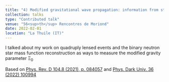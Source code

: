 ```yaml
---
title: "4) Modified gravitational wave propagation: information from strongly lensed binaries and the BNS mass function"
collection: talks
type: "Contributed talk"
venue: "56<sup>th</sup> Rencontres de Moriond"
date: 2022-02-01
location: "La Thuile (IT)"
---
```


I talked about my work on quadruply lensed events and the binary neutron star mass function reconstruction as ways to measure the modified gravity parameter &Xi;<sub>0</sub>

Based on <a href="https://journals.aps.org/prd/abstract/10.1103/PhysRevD.104.084057" target="_blank" rel="noopener">Phys. Rev. D 104.8 (2021), p. 084057</a> and <a href="https://doi.org/10.1016/j.dark.2022.100994" target="_blank" rel="noopener">Phys. Dark Univ. 36 (2022) 100994</a>